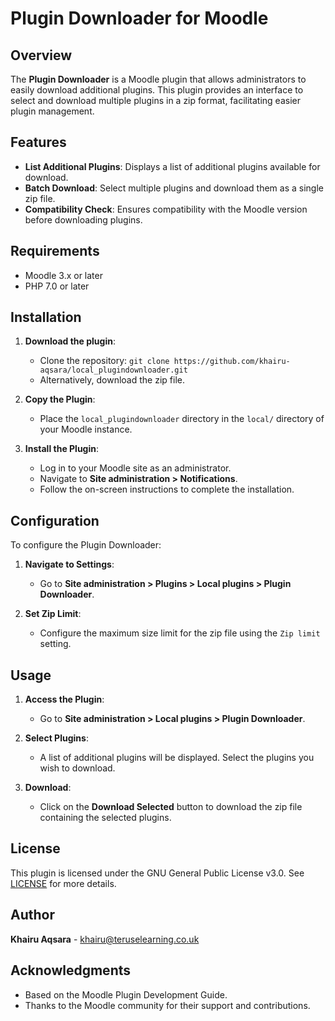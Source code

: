 # Plugin Downloader for Moodle

## Overview

The **Plugin Downloader** is a Moodle plugin that allows administrators to easily download additional plugins. This plugin provides an interface to select and download multiple plugins in a zip format, facilitating easier plugin management.

## Features

- **List Additional Plugins**: Displays a list of additional plugins available for download.
- **Batch Download**: Select multiple plugins and download them as a single zip file.
- **Compatibility Check**: Ensures compatibility with the Moodle version before downloading plugins.

## Requirements

- Moodle 3.x or later
- PHP 7.0 or later

## Installation

1. **Download the plugin**:
   - Clone the repository: `git clone https://github.com/khairu-aqsara/local_plugindownloader.git`
   - Alternatively, download the zip file.

2. **Copy the Plugin**:
   - Place the `local_plugindownloader` directory in the `local/` directory of your Moodle instance.

3. **Install the Plugin**:
   - Log in to your Moodle site as an administrator.
   - Navigate to **Site administration > Notifications**.
   - Follow the on-screen instructions to complete the installation.

## Configuration

To configure the Plugin Downloader:

1. **Navigate to Settings**:
   - Go to **Site administration > Plugins > Local plugins > Plugin Downloader**.

2. **Set Zip Limit**:
   - Configure the maximum size limit for the zip file using the `Zip limit` setting.

## Usage

1. **Access the Plugin**:
   - Go to **Site administration > Local plugins > Plugin Downloader**.

2. **Select Plugins**:
   - A list of additional plugins will be displayed. Select the plugins you wish to download.

3. **Download**:
   - Click on the **Download Selected** button to download the zip file containing the selected plugins.

## License

This plugin is licensed under the GNU General Public License v3.0. See [LICENSE](http://www.gnu.org/copyleft/gpl.html) for more details.

## Author

**Khairu Aqsara** - [khairu@teruselearning.co.uk](mailto:khairu@teruselearning.co.uk)

## Acknowledgments

- Based on the Moodle Plugin Development Guide.
- Thanks to the Moodle community for their support and contributions.

